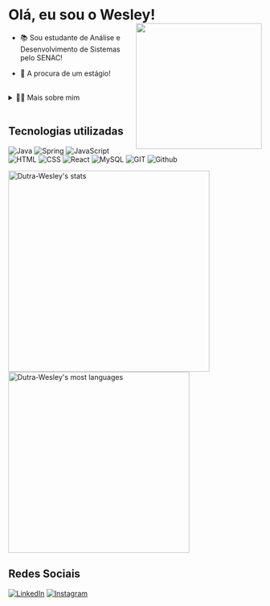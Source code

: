 <h1 align="left">Olá, eu sou o Wesley!<img align="right" height="250" src="https://media.tenor.com/MV927m9Xw1UAAAAi/ichigo-kurusaki-hollow.gif" /></h1>

- 📚 Sou estudante de Análise e Desenvolvimento de Sistemas pelo SENAC!

- 💼 A procura de um estágio!

<br>

<details>
  <summary>👨‍💻 Mais sobre mim</summary>

  - 💬 Meu nome é Wesley Dutra Naiate, tenho 22 anos, sou morador de Florianópolis. Atualmente cursando o 3º semestre de ADS e buscando uma oportunidade no mercado de tecnologia!

  - ⚡Meus passatempos favoritos são jogos e animes!
</details>

<br>

<h2 align="left">Tecnologias utilizadas</h1>

![Java](https://img.shields.io/badge/Java-ED8B00?style=for-the-badge&logo=openjdk&logoColor=white)
![Spring](https://img.shields.io/badge/Spring-6DB33F?style=for-the-badge&logo=spring&logoColor=white)
![JavaScript](https://img.shields.io/badge/JavaScript-F7DF1E?style=for-the-badge&logo=javascript&logoColor=black)
![HTML](https://img.shields.io/badge/HTML5-E34F26?style=for-the-badge&logo=html5&logoColor=white)
![CSS](https://img.shields.io/badge/CSS3-1572B6?style=for-the-badge&logo=css3&logoColor=white)
![React](https://img.shields.io/badge/React-20232A?style=for-the-badge&logo=react&logoColor=61DAFB)
![MySQL](https://img.shields.io/badge/mysql-4479A1.svg?style=for-the-badge&logo=mysql&logoColor=white)
![GIT](https://img.shields.io/badge/git-E34F26?style=for-the-badge&logo=git&logoColor=white)
![Github](https://img.shields.io/badge/GitHub-808080?style=for-the-badge&logo=github&logoColor=white)

<div align="left">
  <img width="400em" src="https://github-readme-stats.vercel.app/api?username=Dutra-Wesley&show_icons=true&theme=dracula&include_all_commits=true" alt="Dutra-Wesley's stats"/>
  <img width="360em" src="https://github-readme-stats.vercel.app/api/top-langs/?username=Dutra-Wesley&layout=compact&theme=dracula" alt="Dutra-Wesley's most languages"/>
</div>

<h2>Redes Sociais</h2>

[![LinkedIn](https://img.shields.io/badge/LinkedIn-0077B5?style=for-the-badge&logo=linkedin&logoColor=white)](https://www.linkedin.com/in/wesley-dutra-naiate-979587274/)
[![Instagram](https://img.shields.io/badge/Instagram-E4405F?style=for-the-badge&logo=instagram&logoColor=white)](https://www.instagram.com/wes_dutra1/)
